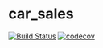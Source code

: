 # car_sales

[![Build Status](https://travis-ci.org/DenisViskov/car_sales.svg?branch=master)](https://travis-ci.org/DenisViskov/car_sales)
[![codecov](https://codecov.io/gh/DenisViskov/car_sales/branch/master/graph/badge.svg)](https://codecov.io/gh/DenisViskov/car_sales)